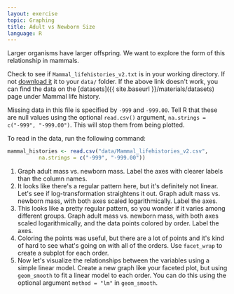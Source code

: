 ```yaml
---
layout: exercise
topic: Graphing
title: Adult vs Newborn Size
language: R
---
```


Larger organisms have larger offspring. We want to explore the form of this
relationship in mammals.

Check to see if `Mammal_lifehistories_v2.txt` is in your working directory.
If not [download it](https://jpomz.github.io/ENVS396-FA-2024/data/Mammal_lifehistories_v2.csv) it to your `data/` folder. If the above link doesn't work, you can find the data on the [datasets]({{ site.baseurl }}/materials/datasets) page under Mammal life history. 

Missing data in this file is specified by `-999` and `-999.00`. Tell R that
these are null values using the optional `read.csv()` argument,
`na.strings = c("-999", "-999.00")`. This will stop them from being plotted.

To read in the data, run the following command:

```r
mammal_histories <- read.csv("data/Mammal_lifehistories_v2.csv",
          na.strings = c("-999", "-999.00"))
```

1. Graph adult mass vs. newborn mass. Label the axes with clearer labels than
   the column names.
2. It looks like there's a regular pattern here, but it's definitely not
   linear. Let's see if log-transformation straightens it out. Graph adult mass
   vs. newborn mass, with both axes scaled logarithmically. Label the axes.
3. This looks like a pretty regular pattern, so you wonder if it varies among
   different groups. Graph adult mass vs. newborn mass, with both axes scaled
   logarithmically, and the data points colored by order. Label the axes.
4. Coloring the points was useful, but there are a lot of points and it's kind
   of hard to see what's going on with all of the orders. Use `facet_wrap` to
   create a subplot for each order.
5. Now let's visualize the relationships between the variables using a simple
   linear model. Create a new graph like your faceted plot, but using
   `geom_smooth` to fit a linear model to each order. You can do this using the
   optional argument `method = "lm"` in `geom_smooth`.
